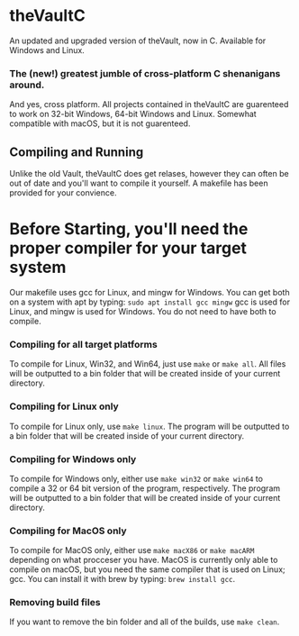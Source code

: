 # theVaultC
An updated and upgraded version of theVault, now in C. Available for Windows and Linux.
### The (new!) greatest jumble of cross-platform C shenanigans around.
And yes, cross platform. All projects contained in theVaultC are guarenteed to work on 32-bit Windows, 64-bit Windows and Linux. Somewhat compatible with macOS, but it is not guarenteed.
## Compiling and Running
Unlike the old Vault, theVaultC does get relases, however they can often be out of date and you'll want to compile it yourself. A makefile has been provided for your convience.
# Before Starting, you'll need the proper compiler for your target system
Our makefile uses gcc for Linux, and mingw for Windows.
You can get both on a system with apt by typing:
`sudo apt install gcc mingw`
gcc is used for Linux, and mingw is used for Windows. You do not need to have both to compile.
### Compiling for all target platforms
To compile for Linux, Win32, and Win64, just use `make` or `make all`. All files will be outputted to a bin folder that will be created inside of your current directory.
### Compiling for Linux only
To compile for Linux only, use `make linux`. The program will be outputted to a bin folder that will be created inside of your current directory.
### Compiling for Windows only
To compile for Windows only, either use `make win32` or `make win64` to compile a 32 or 64 bit version of the program, respectively. The program will be outputted to a bin folder that will be created inside of your current directory.
### Compiling for MacOS only
To compile for MacOS only, either use `make macX86` or `make macARM` depending on what procceser you have. MacOS is currently only able to compile on macOS, but you need the same compiler that is used on Linux; gcc. You can install it with brew by typing: `brew install gcc`.
### Removing build files
If you want to remove the bin folder and all of the builds, use `make clean`.
